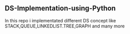 ## DS-Implementation-using-Python
In this repo  i  implementated different DS concept like STACK,QUEUE,LINKEDLIST.TREE,GRAPH and many more
